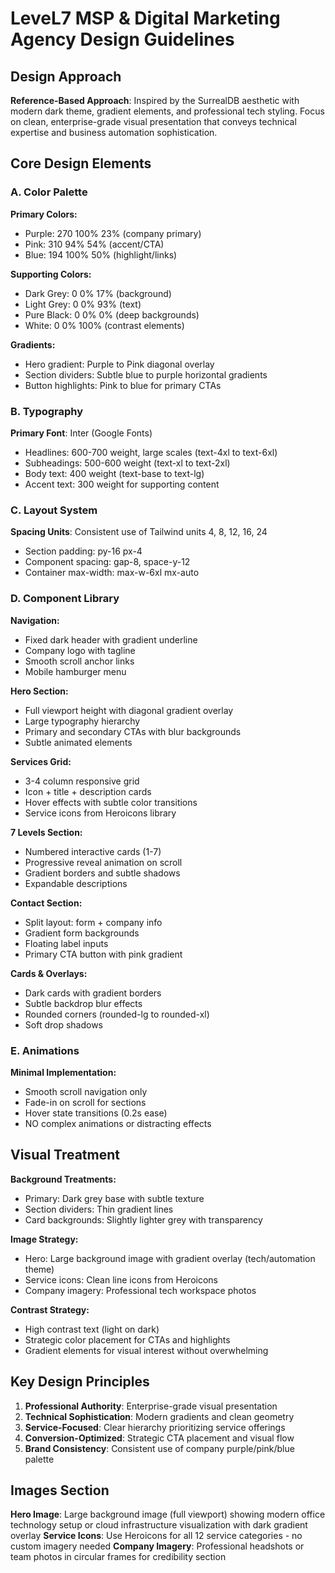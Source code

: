 # LeveL7 MSP & Digital Marketing Agency Design Guidelines

## Design Approach
**Reference-Based Approach**: Inspired by the SurrealDB aesthetic with modern dark theme, gradient elements, and professional tech styling. Focus on clean, enterprise-grade visual presentation that conveys technical expertise and business automation sophistication.

## Core Design Elements

### A. Color Palette
**Primary Colors:**
- Purple: 270 100% 23% (company primary)
- Pink: 310 94% 54% (accent/CTA)
- Blue: 194 100% 50% (highlight/links)

**Supporting Colors:**
- Dark Grey: 0 0% 17% (background)
- Light Grey: 0 0% 93% (text)
- Pure Black: 0 0% 0% (deep backgrounds)
- White: 0 0% 100% (contrast elements)

**Gradients:**
- Hero gradient: Purple to Pink diagonal overlay
- Section dividers: Subtle blue to purple horizontal gradients
- Button highlights: Pink to blue for primary CTAs

### B. Typography
**Primary Font**: Inter (Google Fonts)
- Headlines: 600-700 weight, large scales (text-4xl to text-6xl)
- Subheadings: 500-600 weight (text-xl to text-2xl)
- Body text: 400 weight (text-base to text-lg)
- Accent text: 300 weight for supporting content

### C. Layout System
**Spacing Units**: Consistent use of Tailwind units 4, 8, 12, 16, 24
- Section padding: py-16 px-4
- Component spacing: gap-8, space-y-12
- Container max-width: max-w-6xl mx-auto

### D. Component Library

**Navigation:**
- Fixed dark header with gradient underline
- Company logo with tagline
- Smooth scroll anchor links
- Mobile hamburger menu

**Hero Section:**
- Full viewport height with diagonal gradient overlay
- Large typography hierarchy
- Primary and secondary CTAs with blur backgrounds
- Subtle animated elements

**Services Grid:**
- 3-4 column responsive grid
- Icon + title + description cards
- Hover effects with subtle color transitions
- Service icons from Heroicons library

**7 Levels Section:**
- Numbered interactive cards (1-7)
- Progressive reveal animation on scroll
- Gradient borders and subtle shadows
- Expandable descriptions

**Contact Section:**
- Split layout: form + company info
- Gradient form backgrounds
- Floating label inputs
- Primary CTA button with pink gradient

**Cards & Overlays:**
- Dark cards with gradient borders
- Subtle backdrop blur effects
- Rounded corners (rounded-lg to rounded-xl)
- Soft drop shadows

### E. Animations
**Minimal Implementation:**
- Smooth scroll navigation only
- Fade-in on scroll for sections
- Hover state transitions (0.2s ease)
- NO complex animations or distracting effects

## Visual Treatment

**Background Treatments:**
- Primary: Dark grey base with subtle texture
- Section dividers: Thin gradient lines
- Card backgrounds: Slightly lighter grey with transparency

**Image Strategy:**
- Hero: Large background image with gradient overlay (tech/automation theme)
- Service icons: Clean line icons from Heroicons
- Company imagery: Professional tech workspace photos

**Contrast Strategy:**
- High contrast text (light on dark)
- Strategic color placement for CTAs and highlights
- Gradient elements for visual interest without overwhelming

## Key Design Principles

1. **Professional Authority**: Enterprise-grade visual presentation
2. **Technical Sophistication**: Modern gradients and clean geometry
3. **Service-Focused**: Clear hierarchy prioritizing service offerings
4. **Conversion-Optimized**: Strategic CTA placement and visual flow
5. **Brand Consistency**: Consistent use of company purple/pink/blue palette

## Images Section
**Hero Image**: Large background image (full viewport) showing modern office technology setup or cloud infrastructure visualization with dark gradient overlay
**Service Icons**: Use Heroicons for all 12 service categories - no custom imagery needed
**Company Imagery**: Professional headshots or team photos in circular frames for credibility section